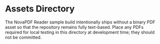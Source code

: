 # Assets Directory

The NovaPDF Reader sample build intentionally ships without a binary PDF asset so that the repository remains fully text-based.
Place any PDFs required for local testing in this directory at development time; they should not be committed.
